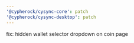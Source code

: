 ```yaml
---
'@cypherock/cysync-core': patch
'@cypherock/cysync-desktop': patch
---
```


fix: hidden wallet selector dropdown on coin page
